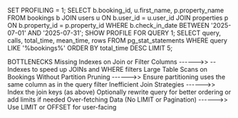 SET PROFILING = 1;
SELECT 
    b.booking_id,
    u.first_name,
    p.property_name
FROM bookings b
JOIN users u ON b.user_id = u.user_id
JOIN properties p ON b.property_id = p.property_id
WHERE b.check_in_date BETWEEN '2025-07-01' AND '2025-07-31';
SHOW PROFILE FOR QUERY 1;
SELECT 
    query,
    calls,
    total_time,
    mean_time,
    rows
FROM pg_stat_statements
WHERE query LIKE '%bookings%'
ORDER BY total_time DESC
LIMIT 5;


BOTTLENECKS
Missing Indexes on Join or Filter Columns ------>> -- Indexes to speed up JOINs and WHERE filters
Large Table Scans on Bookings Without Partition Pruning  ------>> Ensure partitioning uses the same column as in the query filter
Inefficient Join Strategies ------>>  Index the join keys (as above)  Optionally rewrite query for better ordering or add limits if needed
Over-fetching Data (No LIMIT or Pagination) ------>> Use LIMIT or OFFSET for user-facing 
